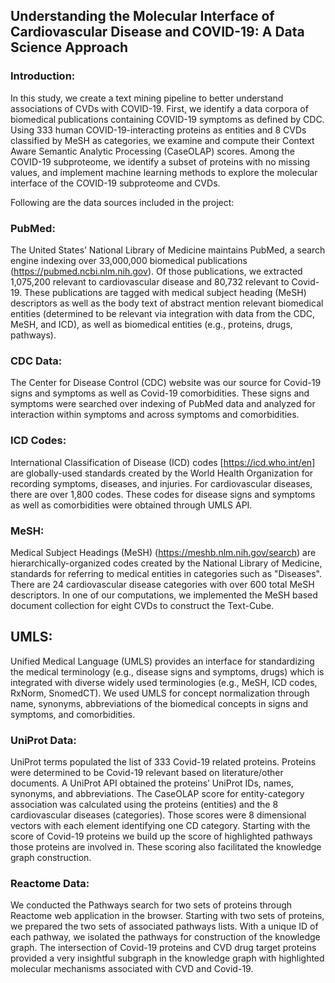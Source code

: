 ## Understanding the Molecular Interface of Cardiovascular Disease and COVID-19: A Data Science Approach

### Introduction: 

In this study, we create a text mining pipeline to better understand associations of CVDs with COVID-19. First, we identify a data corpora of biomedical publications containing COVID-19 symptoms as defined by CDC. Using 333 human COVID-19-interacting proteins as entities and 8 CVDs classified by MeSH as categories, we examine and compute their Context Aware Semantic Analytic Processing (CaseOLAP) scores. Among the COVID-19 subproteome, we identify a subset of proteins with no missing values, and implement machine learning methods to explore the molecular interface of the COVID-19 subproteome and CVDs. 

Following are the data sources included in the project:

### PubMed: 
The United States’ National Library of Medicine maintains PubMed, a search engine indexing over 33,000,000 biomedical publications (https://pubmed.ncbi.nlm.nih.gov). Of those publications, we extracted 1,075,200 relevant to cardiovascular disease and  80,732 relevant to Covid-19.  These publications are tagged with medical subject heading (MeSH) descriptors as well as the body text of abstract mention relevant biomedical entities (determined to be relevant via integration with data from the CDC, MeSH, and ICD), as well as biomedical entities (e.g., proteins, drugs, pathways). 
 
### CDC Data:
The Center for Disease Control (CDC) website was our source for Covid-19 signs and symptoms as well as Covid-19 comorbidities. These signs and symptoms were searched over indexing of  PubMed data and analyzed for interaction within symptoms and across symptoms and comorbidities.

### ICD Codes: 
International Classification of Disease (ICD) codes [https://icd.who.int/en] are globally-used standards created by the World Health Organization for recording symptoms, diseases, and injuries. For cardiovascular diseases, there are over 1,800 codes. These codes for disease signs and symptoms as well as comorbidities were obtained through UMLS API. 

### MeSH: 
Medical Subject Headings (MeSH) (https://meshb.nlm.nih.gov/search) are hierarchically-organized codes created by the National Library of Medicine,  standards for referring to medical entities in categories such as "Diseases". There are 24 cardiovascular disease categories with over 600 total MeSH descriptors. In one of our computations, we implemented the MeSH based document collection for eight CVDs to construct the Text-Cube. 
		

## UMLS: 
Unified Medical Language (UMLS) provides an interface for standardizing the medical terminology (e.g., disease signs and symptoms, drugs) which is integrated with diverse widely used terminologies (e.g., MeSH, ICD codes, RxNorm, SnomedCT). We used UMLS for concept normalization through name, synonyms, abbreviations of the biomedical concepts in signs and symptoms, and comorbidities.


### UniProt Data:
UniProt terms populated the list of 333 Covid-19 related proteins. Proteins were determined to be Covid-19 relevant based on literature/other documents. A UniProt API obtained the proteins’ UniProt IDs, names, synonyms, and abbreviations. The CaseOLAP score for entity-category association was calculated using the proteins (entities) and the 8 cardiovascular diseases (categories). Those scores were 8 dimensional vectors with each element identifying one CD category.  Starting with the score of Covid-19 proteins we build up the score of highlighted pathways those proteins are involved in.  These scoring also facilitated the knowledge graph construction. 

 
### Reactome Data: 
We conducted the Pathways search for two sets of proteins through Reactome web application in the browser. Starting with two sets of proteins, we prepared the two sets of associated pathways lists. With a unique ID of each pathway, we isolated the pathways for construction of the knowledge graph. The intersection of Covid-19 proteins and CVD drug target proteins provided a very insightful subgraph in the knowledge graph with highlighted molecular mechanisms associated with CVD and Covid-19.



